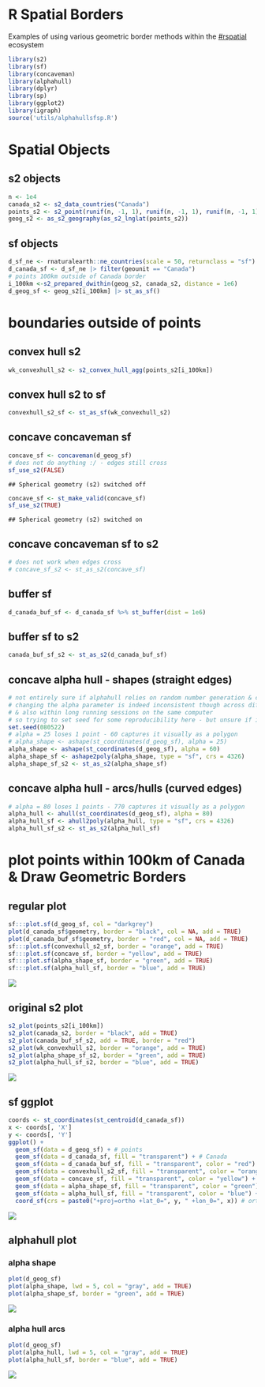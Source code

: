 # R Spatial Borders

Examples of using various geometric border methods within the [#rspatial](https://twitter.com/hashtag/rspatial) ecosystem 

``` r
library(s2)
library(sf)
library(concaveman)
library(alphahull)
library(dplyr)
library(sp)
library(ggplot2)
library(igraph)
source('utils/alphahullsfsp.R')
```

# Spatial Objects

## s2 objects

``` r
n <- 1e4
canada_s2 <- s2_data_countries("Canada")
points_s2 <- s2_point(runif(n, -1, 1), runif(n, -1, 1), runif(n, -1, 1))
geog_s2 <- as_s2_geography(as_s2_lnglat(points_s2))
```

## sf objects

``` r
d_sf_ne <- rnaturalearth::ne_countries(scale = 50, returnclass = "sf")
d_canada_sf <- d_sf_ne |> filter(geounit == "Canada")
# points 100km outside of Canada border
i_100km <-s2_prepared_dwithin(geog_s2, canada_s2, distance = 1e6)
d_geog_sf <- geog_s2[i_100km] |> st_as_sf()
```

# boundaries outside of points

## convex hull s2

``` r
wk_convexhull_s2 <- s2_convex_hull_agg(points_s2[i_100km])
```

## convex hull s2 to sf

``` r
convexhull_s2_sf <- st_as_sf(wk_convexhull_s2)
```

## concave concaveman sf

``` r
concave_sf <- concaveman(d_geog_sf)
# does not do anything :/ - edges still cross
sf_use_s2(FALSE)
```

    ## Spherical geometry (s2) switched off

``` r
concave_sf <- st_make_valid(concave_sf)
sf_use_s2(TRUE)
```

    ## Spherical geometry (s2) switched on

## concave concaveman sf to s2

``` r
# does not work when edges cross 
# concave_sf_s2 <- st_as_s2(concave_sf)
```

## buffer sf

``` r
d_canada_buf_sf <- d_canada_sf %>% st_buffer(dist = 1e6)
```

## buffer sf to s2

``` r
canada_buf_sf_s2 <- st_as_s2(d_canada_buf_sf)
```

## concave alpha hull - shapes (straight edges)

``` r
# not entirely sure if alphahull relies on random number generation & compute
# changing the alpha parameter is indeed inconsistent though across different computers 
# & also within long running sessions on the same computer 
# so trying to set seed for some reproducibility here - but unsure if it helps at all
set.seed(080522)
# alpha = 25 loses 1 point - 60 captures it visually as a polygon
# alpha_shape <- ashape(st_coordinates(d_geog_sf), alpha = 25)
alpha_shape <- ashape(st_coordinates(d_geog_sf), alpha = 60)
alpha_shape_sf <- ashape2poly(alpha_shape, type = "sf", crs = 4326)
alpha_shape_sf_s2 <- st_as_s2(alpha_shape_sf)
```

## concave alpha hull - arcs/hulls (curved edges)

``` r
# alpha = 80 loses 1 points - 770 captures it visually as a polygon
alpha_hull <- ahull(st_coordinates(d_geog_sf), alpha = 80)
alpha_hull_sf <- ahull2poly(alpha_hull, type = "sf", crs = 4326)
alpha_hull_sf_s2 <- st_as_s2(alpha_hull_sf)
```

# plot points within 100km of Canada & Draw Geometric Borders

## regular plot

``` r
sf:::plot.sf(d_geog_sf, col = "darkgrey")
plot(d_canada_sf$geometry, border = "black", col = NA, add = TRUE)
plot(d_canada_buf_sf$geometry, border = "red", col = NA, add = TRUE)
sf:::plot.sf(convexhull_s2_sf, border = "orange", add = TRUE)
sf:::plot.sf(concave_sf, border = "yellow", add = TRUE)
sf:::plot.sf(alpha_shape_sf, border = "green", add = TRUE)
sf:::plot.sf(alpha_hull_sf, border = "blue", add = TRUE)
```

![](plot-1.png)<!-- -->

## original s2 plot

``` r
s2_plot(points_s2[i_100km])
s2_plot(canada_s2, border = "black", add = TRUE)
s2_plot(canada_buf_sf_s2, add = TRUE, border = "red")
s2_plot(wk_convexhull_s2, border = "orange", add = TRUE)
s2_plot(alpha_shape_sf_s2, border = "green", add = TRUE)
s2_plot(alpha_hull_sf_s2, border = "blue", add = TRUE)
```

![](plot-2.png)<!-- -->

## sf ggplot

``` r
coords <- st_coordinates(st_centroid(d_canada_sf))
x <- coords[, 'X']
y <- coords[, 'Y']
ggplot() +
  geom_sf(data = d_geog_sf) + # points
  geom_sf(data = d_canada_sf, fill = "transparent") + # Canada
  geom_sf(data = d_canada_buf_sf, fill = "transparent", color = "red") + # 100km buffer
  geom_sf(data = convexhull_s2_sf, fill = "transparent", color = "orange") + # s2 convex hull
  geom_sf(data = concave_sf, fill = "transparent", color = "yellow") + # concaveman
  geom_sf(data = alpha_shape_sf, fill = "transparent", color = "green") + # alpha hull concave shape
  geom_sf(data = alpha_hull_sf, fill = "transparent", color = "blue") + # alpha hull concave hull
  coord_sf(crs = paste0("+proj=ortho +lat_0=", y, " +lon_0=", x)) # orthographic projection & center
```

![](plot-3.png)<!-- -->

## alphahull plot

### alpha shape

``` r
plot(d_geog_sf)
plot(alpha_shape, lwd = 5, col = "gray", add = TRUE)
plot(alpha_shape_sf, border = "green", add = TRUE)
```

![](plot-4.png)<!-- -->

### alpha hull arcs

``` r
plot(d_geog_sf)
plot(alpha_hull, lwd = 5, col = "gray", add = TRUE)
plot(alpha_hull_sf, border = "blue", add = TRUE)
```

![](plot-5.png)<!-- -->
